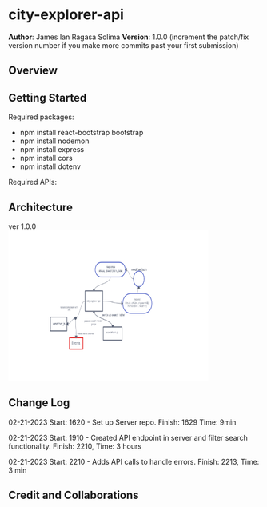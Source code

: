 # city-explorer-api

**Author**: James Ian Ragasa Solima
**Version**: 1.0.0 (increment the patch/fix version number if you make more commits past your first submission)

## Overview

<!-- [Deployed Site](https://james-city-explorer.netlify.app/) -->



<!-- Provide a high level overview of what this application is and why you are building it, beyond the fact that it's an assignment for this class. (i.e. What's your problem domain?) -->

## Getting Started

Required packages:
- npm install react-bootstrap bootstrap
- npm install nodemon
- npm install express
- npm install cors
- npm install dotenv

Required APIs:
<!-- <br>
[LocationIQ](https://locationiq.com/)
<br> -->
<!-- What are the steps that a user must take in order to build this app on their own machine and get it running? -->

## Architecture
ver 1.0.0<br>
<a href="https://projects.invisionapp.com/freehand/document/waq0XAES3"> <img src="./assets/wrrc2.png" width="400" height="300"> </a>

<!-- Provide a detailed description of the application design. What technologies (languages, libraries, etc) you're using, and any other relevant design information. -->

## Change Log

02-21-2023 Start: 1620 - Set up Server repo. Finish: 1629 Time: 9min 

02-21-2023 Start: 1910 - Created API endpoint in server and filter search functionality. Finish: 2210, Time: 3 hours

02-21-2023 Start: 2210 - Adds API calls to handle errors. Finish: 2213, Time: 3 min

<!-- Use this area to document the iterative changes made to your application as each feature is successfully implemented. Use time stamps. Here's an example:

01-01-2001 4:59pm - Application now has a fully-functional express server, with a GET route for the location resource. -->

## Credit and Collaborations

>[]()
<!-- Give credit (and a link) to other people or resources that helped you build this application. -->


